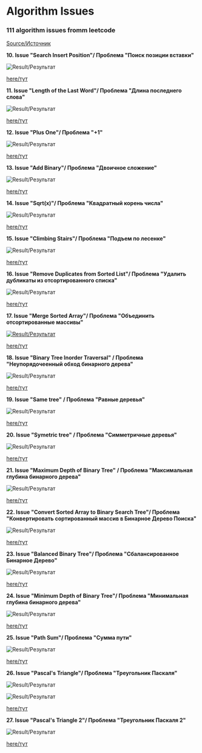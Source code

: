 # Algorithm Issues
### 111 algorithm issues fromm leetcode
[Source/Источник](https://leetcode.com/)

**10. Issue "Search Insert Position"/ Проблема "Поиск позиции вставки"**

![Result/Результат](https://github.com/IvanShalimov/AlgorithmIssuesIS/blob/main/solution%2010/solution10.jpg)

[here/тут](https://github.com/IvanShalimov/AlgorithmIssuesIS/blob/main/solution%2010/solution10.kt)

**11. Issue "Length of the Last Word"/ Проблема "Длина последнего слова"**

![Result/Результат](https://github.com/IvanShalimov/AlgorithmIssuesIS/blob/main/solution%2011/solution11.jpg)

[here/тут](https://github.com/IvanShalimov/AlgorithmIssuesIS/blob/main/solution%2011/solution11.kt)

**12. Issue "Plus One"/ Проблема "+1"**

![Result/Результат](https://github.com/IvanShalimov/AlgorithmIssuesIS/blob/main/solution%2012/solution12.jpg)

[here/тут](https://github.com/IvanShalimov/AlgorithmIssuesIS/blob/main/solution%2012/solution12.kt)

**13. Issue "Add Binary"/ Проблема "Двоичное сложение"**

![Result/Результат](https://github.com/IvanShalimov/AlgorithmIssuesIS/blob/main/solution%2013/solution13.jpg)

[here/тут](https://github.com/IvanShalimov/AlgorithmIssuesIS/blob/main/solution%2013/solution13.kt)

**14. Issue "Sqrt(x)"/ Проблема "Квадратный корень числа"**

![Result/Результат](https://github.com/IvanShalimov/AlgorithmIssuesIS/blob/main/solution%2014/solution14.jpg)

[here/тут](https://github.com/IvanShalimov/AlgorithmIssuesIS/blob/main/solution%2014/solution14.kt)

**15. Issue "Climbing Stairs"/ Проблема "Подъем по лесенке"**

![Result/Результат](https://github.com/IvanShalimov/AlgorithmIssuesIS/blob/main/solution%2015/solution15.jpg)

[here/тут](https://github.com/IvanShalimov/AlgorithmIssuesIS/blob/main/solution%2015/solution15.kt)

**16. Issue "Remove Duplicates from Sorted List"/ Проблема "Удалить дубликаты из отсортированного списка"**

![Result/Результат](https://github.com/IvanShalimov/AlgorithmIssuesIS/blob/main/solution%2016/solution16.jpg)

[here/тут](https://github.com/IvanShalimov/AlgorithmIssuesIS/blob/main/solution%2016/solution16.kt)

**17. Issue "Merge Sorted Array"/ Проблема "Объединить отсортированные массивы"**

[![Result/Результат](https://github.com/IvanShalimov/AlgorithmIssuesIS/blob/main/solution%2017/solution17.jpg)](https://github.com/IvanShalimov/AlgorithmIssuesIS/blob/main/solution%2017/solution17.jpg)

[here/тут](https://github.com/IvanShalimov/AlgorithmIssuesIS/blob/main/solution%2017/solution17.kt)

**18. Issue "Binary Tree Inorder Traversal" / Проблема "Неупорядочеенный обход бинарного дерева"**

![Result/Результат](https://github.com/IvanShalimov/AlgorithmIssuesIS/blob/main/solution%2018/solution18.jpg)

[here/тут](https://github.com/IvanShalimov/AlgorithmIssuesIS/blob/main/solution%2018/solution18.kt)

**19. Issue "Same tree" / Проблема "Равные деревья"**

![Result/Результат](https://github.com/IvanShalimov/AlgorithmIssuesIS/blob/main/solution%2019/solution19.jpg)

[here/тут](https://github.com/IvanShalimov/AlgorithmIssuesIS/blob/main/solution19/solution%2019.kt)

**20. Issue "Symetric tree" / Проблема "Симметричные деревья"**

![Result/Результат](https://github.com/IvanShalimov/AlgorithmIssuesIS/blob/main/solution%2020/solution20.jpg)

[here/тут](https://github.com/IvanShalimov/AlgorithmIssuesIS/blob/main/solution%2020/solution20.kt)

**21. Issue "Maximum Depth of Binary Tree" / Проблема "Максимальная глубина бинарного дерева"**

![Result/Результат](https://github.com/IvanShalimov/AlgorithmIssuesIS/blob/main/solution%2021/solution21.jpg)

[here/тут](https://github.com/IvanShalimov/AlgorithmIssuesIS/blob/main/solution%2021/solution21.kt)

**22. Issue "Convert Sorted Array to Binary Search Tree"/ Проблема "Конвертировать сортированный массив в Бинарное Дерево Поиска"**

![Result/Результат](https://github.com/IvanShalimov/AlgorithmIssuesIS/blob/main/solution%2022/solution22.jpg)

[here/тут](https://github.com/IvanShalimov/AlgorithmIssuesIS/blob/main/solution%2022/solution22.kt)

**23. Issue "Balanced Binary Tree"/ Проблема "Сбалансированное Бинарное Дерево"**

![Result/Результат](https://github.com/IvanShalimov/AlgorithmIssuesIS/blob/main/solution%2023/solution23.jpg)

[here/тут](https://github.com/IvanShalimov/AlgorithmIssuesIS/blob/main/solution%2023/solution23.kt)

**24. Issue "Minimum Depth of Binary Tree"/ Проблема "Минимальная глубина бинарного дерева"**

![Result/Результат](https://github.com/IvanShalimov/AlgorithmIssuesIS/blob/main/solution%2024/solution24.jpg)

[here/тут](https://github.com/IvanShalimov/AlgorithmIssuesIS/blob/main/solution%2024/solution24.kt)

**25. Issue "Path Sum"/ Проблема "Сумма пути"**

![Result/Результат](https://github.com/IvanShalimov/AlgorithmIssuesIS/blob/main/solution%2025/solution25.jpg)

[here/тут](https://github.com/IvanShalimov/AlgorithmIssuesIS/blob/main/solution%2025/solution25.kt)

**26. Issue "Pascal's Triangle"/ Проблема "Треугольник Паскаля"**

![Result/Результат](https://github.com/IvanShalimov/AlgorithmIssuesIS/blob/main/solution%2026/solution26.jpg)

![Result/Результат](https://github.com/IvanShalimov/AlgorithmIssuesIS/blob/main/solution%2026/pascaltriangle.gif)

[here/тут](https://github.com/IvanShalimov/AlgorithmIssuesIS/blob/main/solution%2026/solution26.kt)

**27. Issue "Pascal's Triangle 2"/ Проблема "Треугольник Паскаля 2"**

![Result/Результат](https://github.com/IvanShalimov/AlgorithmIssuesIS/blob/main/solution%2027/solution27.jpg)

[here/тут](https://github.com/IvanShalimov/AlgorithmIssuesIS/blob/main/solution%2027/solution27.kt)
